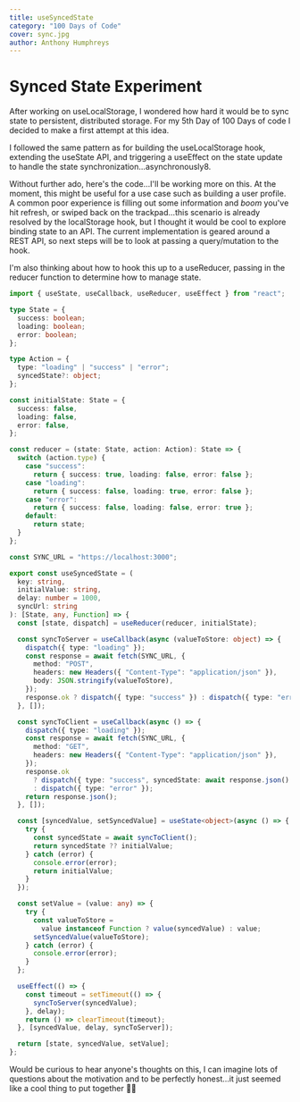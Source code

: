 ```yaml
---
title: useSyncedState
category: "100 Days of Code"
cover: sync.jpg
author: Anthony Humphreys
---
```


# Synced State Experiment

After working on useLocalStorage, I wondered how hard it would be to sync state to persistent, distributed storage. For my 5th Day of 100 Days of code I decided to make a first attempt at this idea.

I followed the same pattern as for building the useLocalStorage hook, extending the useState API, and triggering a useEffect on the state update to handle the state synchronization...asynchronously8.

Without further ado, here's the code...I'll be working more on this. At the moment, this might be useful for a use case such as building a user profile. A common poor experience is filling out some information and _boom_ you've hit refresh, or swiped back on the trackpad...this scenario is already resolved by the localStorage hook, but I thought it would be cool to explore binding state to an API. The current implementation is geared around a REST API, so next steps will be to look at passing a query/mutation to the hook.

I'm also thinking about how to hook this up to a useReducer, passing in the reducer function to determine how to manage state.

```TypeScript
import { useState, useCallback, useReducer, useEffect } from "react";

type State = {
  success: boolean;
  loading: boolean;
  error: boolean;
};

type Action = {
  type: "loading" | "success" | "error";
  syncedState?: object;
};

const initialState: State = {
  success: false,
  loading: false,
  error: false,
};

const reducer = (state: State, action: Action): State => {
  switch (action.type) {
    case "success":
      return { success: true, loading: false, error: false };
    case "loading":
      return { success: false, loading: true, error: false };
    case "error":
      return { success: false, loading: false, error: true };
    default:
      return state;
  }
};

const SYNC_URL = "https://localhost:3000";

export const useSyncedState = (
  key: string,
  initialValue: string,
  delay: number = 1000,
  syncUrl: string
): [State, any, Function] => {
  const [state, dispatch] = useReducer(reducer, initialState);

  const syncToServer = useCallback(async (valueToStore: object) => {
    dispatch({ type: "loading" });
    const response = await fetch(SYNC_URL, {
      method: "POST",
      headers: new Headers({ "Content-Type": "application/json" }),
      body: JSON.stringify(valueToStore),
    });
    response.ok ? dispatch({ type: "success" }) : dispatch({ type: "error" });
  }, []);

  const syncToClient = useCallback(async () => {
    dispatch({ type: "loading" });
    const response = await fetch(SYNC_URL, {
      method: "GET",
      headers: new Headers({ "Content-Type": "application/json" }),
    });
    response.ok
      ? dispatch({ type: "success", syncedState: await response.json() })
      : dispatch({ type: "error" });
    return response.json();
  }, []);

  const [syncedValue, setSyncedValue] = useState<object>(async () => {
    try {
      const syncedState = await syncToClient();
      return syncedState ?? initialValue;
    } catch (error) {
      console.error(error);
      return initialValue;
    }
  });

  const setValue = (value: any) => {
    try {
      const valueToStore =
        value instanceof Function ? value(syncedValue) : value;
      setSyncedValue(valueToStore);
    } catch (error) {
      console.error(error);
    }
  };

  useEffect(() => {
    const timeout = setTimeout(() => {
      syncToServer(syncedValue);
    }, delay);
    return () => clearTimeout(timeout);
  }, [syncedValue, delay, syncToServer]);

  return [state, syncedValue, setValue];
};
```

Would be curious to hear anyone's thoughts on this, I can imagine lots of questions about the motivation and to be perfectly honest...it just seemed like a cool thing to put together 🤷‍♂️
